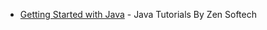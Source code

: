 - [Getting Started with Java](https://www.enggheads.com/#!lectureseries/1465637676467462) - Java Tutorials By Zen Softech
